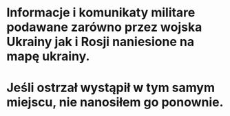 # Informacje i komunikaty militare podawane zarówno przez wojska Ukrainy jak i Rosji naniesione na mapę ukrainy.
# Jeśli ostrzał wystąpił w tym samym miejscu, nie nanosiłem go ponownie. 
